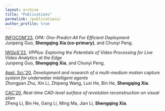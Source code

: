 ```yaml
---
layout: archive
title: "Publications"
permalink: /publications/
author_profile: true
---
```

[INFOCOM'23](https://infocom2023.ieee-infocom.org/), *OPA: One-Predict-All For Efficient Deployment* <br>
Junpeng Guo, <b>Shengqing Xia (co-primary)</b>, and Chunyi Peng. <br>

[IWQoS'22](https://iwqos2022.ieee-iwqos.org/), *VPPlus: Exploring the Potentials of Video Processing for Live Video Analytics at the Edge* <br> 
Junpeng Guo, <b>Shengqing Xia</b>, and Chunyi Peng.<br>

[Appl. Sci.'20](https://www.mdpi.com/journal/applsci/), *Development and research of a multi-medium motion capture system for underwater intelligent agents* <br> 
Zhongpan Zhu, Xin Li, Zhipeng Wang, Luxi He, Bin He, <b>Shengqing Xia</b>.<br>

[CAC'20](https://ieeexplore.ieee.org/xpl/conhome/1803562/all-proceedings/), *Real-time CAD-level surface of revolution reconstruction on visual slam* <br> 
ZFeng Li, Bin He, Gang Li, Ming Ma, Jian Li, <b>Shengqing Xia</b>.<br>


